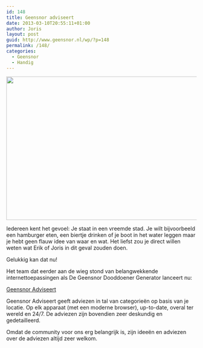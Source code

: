 ```yaml
---
id: 148
title: Geensnor adviseert
date: 2013-03-10T20:55:11+01:00
author: Joris
layout: post
guid: http://www.geensnor.nl/wp/?p=148
permalink: /148/
categories:
  - Geensnor
  - Handig
---
```

<img class="alignnone" alt="" src="https://dl.dropboxusercontent.com/u/267751/perm/advies.png" width="655" height="380" />

Iedereen kent het gevoel: Je staat in een vreemde stad. Je wilt bijvoorbeeld een hamburger eten, een biertje drinken of je boot in het water leggen maar je hebt geen flauw idee van waar en wat. Het liefst zou je direct willen weten wat Erik of Joris in dit geval zouden doen.

Gelukkig kan dat nu!

Het team dat eerder aan de wieg stond van belangwekkende internettoepassingen als De Geensnor Dooddoener Generator lanceert nu:

[Geensnor Adviseert](http://advies.geensnor.nl)

Geensnor Adviseert geeft adviezen in tal van categorieën op basis van je locatie. Op elk apparaat (met een moderne browser), up-to-date, overal ter wereld en 24/7. De adviezen zijn bovendien zeer deskundig en gedetailleerd.

Omdat de community voor ons erg belangrijk is, zijn ideeën en adviezen over de adviezen altijd zeer welkom.
